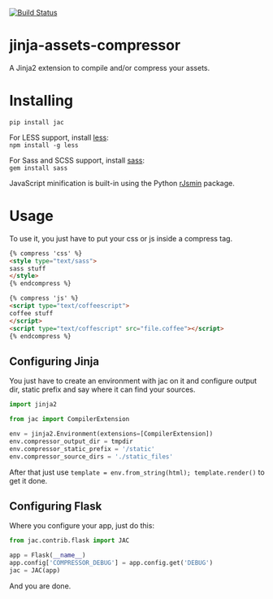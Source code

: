 [![Build Status](https://travis-ci.org/jaysonsantos/jinja-assets-compressor.png?branch=master)](https://travis-ci.org/jaysonsantos/jinja-assets-compressor)

jinja-assets-compressor
=======================

A Jinja2 extension to compile and/or compress your assets.

# Installing
```
pip install jac
```
For LESS support, install [less](https://www.npmjs.org/package/less):<br />
`npm install -g less`

For Sass and SCSS support, install [sass](https://rubygems.org/gems/sass):<br />
`gem install sass`

JavaScript minification is built-in using the Python [rJsmin](https://pypi.python.org/pypi/rjsmin) package.

# Usage
To use it, you just have to put your css or js inside a compress tag.
```html
{% compress 'css' %}
<style type="text/sass">
sass stuff
</style>
{% endcompress %}

{% compress 'js' %}
<script type="text/coffeescript">
coffee stuff
</script>
<script type="text/coffescript" src="file.coffee"></script>
{% endcompress %}
```

## Configuring Jinja
You just have to create an environment with jac on it and configure output dir, static prefix and say where it can find your sources.

```python
import jinja2

from jac import CompilerExtension

env = jinja2.Environment(extensions=[CompilerExtension])
env.compressor_output_dir = tmpdir
env.compressor_static_prefix = '/static'
env.compressor_source_dirs = './static_files'
```
After that just use `template = env.from_string(html); template.render()` to get it done.

## Configuring Flask
Where you configure your app, just do this:
```python
from jac.contrib.flask import JAC

app = Flask(__name__)
app.config['COMPRESSOR_DEBUG'] = app.config.get('DEBUG')
jac = JAC(app)
```
And you are done.
